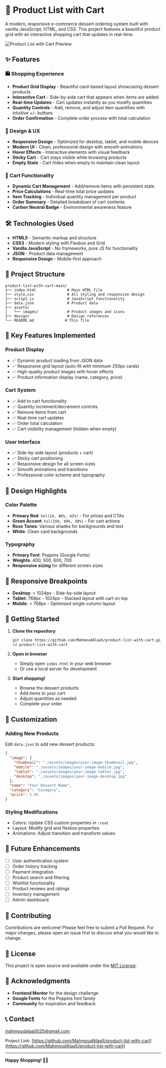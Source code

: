 # 🍰 Product List with Cart

A modern, responsive e-commerce dessert ordering system built with vanilla JavaScript, HTML, and CSS. This project features a beautiful product grid with an interactive shopping cart that updates in real-time.

![Product List with Cart Preview](./preview.jpg)

## ✨ Features

### 🛍️ Shopping Experience

- **Product Grid Display** - Beautiful card-based layout showcasing dessert products
- **Interactive Cart** - Side-by-side cart that appears when items are added
- **Real-time Updates** - Cart updates instantly as you modify quantities
- **Quantity Controls** - Add, remove, and adjust item quantities with intuitive +/- buttons
- **Order Confirmation** - Complete order process with total calculation

### 🎨 Design & UX

- **Responsive Design** - Optimized for desktop, tablet, and mobile devices
- **Modern UI** - Clean, professional design with smooth animations
- **Hover Effects** - Interactive elements with visual feedback
- **Sticky Cart** - Cart stays visible while browsing products
- **Empty State** - Cart hides when empty to maintain clean layout

### 🛒 Cart Functionality

- **Dynamic Cart Management** - Add/remove items with persistent state
- **Price Calculations** - Real-time total price updates
- **Item Tracking** - Individual quantity management per product
- **Order Summary** - Detailed breakdown of cart contents
- **Carbon Neutral Badge** - Environmental awareness feature



## 🛠️ Technologies Used

- **HTML5** - Semantic markup and structure
- **CSS3** - Modern styling with Flexbox and Grid
- **Vanilla JavaScript** - No frameworks, pure JS for functionality
- **JSON** - Product data management
- **Responsive Design** - Mobile-first approach

## 📁 Project Structure

```
product-list-with-cart-main/
├── index.html              # Main HTML file
├── style.css               # All styling and responsive design
├── script.js               # JavaScript functionality
├── data.json               # Product data
├── assets/
│   └── images/             # Product images and icons
├── design/                 # Design references
└── README.md              # This file
```

## 🎯 Key Features Implemented

### Product Display

- ✅ Dynamic product loading from JSON data
- ✅ Responsive grid layout (auto-fit with minimum 250px cards)
- ✅ High-quality product images with hover effects
- ✅ Product information display (name, category, price)

### Cart System

- ✅ Add to cart functionality
- ✅ Quantity increment/decrement controls
- ✅ Remove items from cart
- ✅ Real-time cart updates
- ✅ Order total calculation
- ✅ Cart visibility management (hidden when empty)

### User Interface

- ✅ Side-by-side layout (products + cart)
- ✅ Sticky cart positioning
- ✅ Responsive design for all screen sizes
- ✅ Smooth animations and transitions
- ✅ Professional color scheme and typography

## 🎨 Design Highlights

### Color Palette

- **Primary Red**: `hsl(14, 86%, 42%)` - For prices and CTAs
- **Green Accent**: `hsl(159, 69%, 38%)` - For cart actions
- **Rose Tones**: Various shades for backgrounds and text
- **White**: Clean card backgrounds

### Typography

- **Primary Font**: Poppins (Google Fonts)
- **Weights**: 400, 500, 600, 700
- **Responsive sizing** for different screen sizes

## 📱 Responsive Breakpoints

- **Desktop**: > 1024px - Side-by-side layout
- **Tablet**: 768px - 1024px - Stacked layout with cart on top
- **Mobile**: < 768px - Optimized single-column layout

## 🚀 Getting Started

1. **Clone the repository**

   ```bash
   git clone https://github.com/MahmoudAlaa5/product-list-with-cart.git
   cd product-list-with-cart
   ```

2. **Open in browser**

   - Simply open `index.html` in your web browser
   - Or use a local server for development

3. **Start shopping!**
   - Browse the dessert products
   - Add items to your cart
   - Adjust quantities as needed
   - Complete your order

## 🔧 Customization

### Adding New Products

Edit `data.json` to add new dessert products:

```json
{
  "image": {
    "thumbnail": "./assets/images/your-image-thumbnail.jpg",
    "mobile": "./assets/images/your-image-mobile.jpg",
    "tablet": "./assets/images/your-image-tablet.jpg",
    "desktop": "./assets/images/your-image-desktop.jpg"
  },
  "name": "Your Dessert Name",
  "category": "Category",
  "price": 5.99
}
```

### Styling Modifications

- Colors: Update CSS custom properties in `:root`
- Layout: Modify grid and flexbox properties
- Animations: Adjust transition and transform values

## 🎯 Future Enhancements

- [ ] User authentication system
- [ ] Order history tracking
- [ ] Payment integration
- [ ] Product search and filtering
- [ ] Wishlist functionality
- [ ] Product reviews and ratings
- [ ] Inventory management
- [ ] Admin dashboard

## 🤝 Contributing

Contributions are welcome! Please feel free to submit a Pull Request. For major changes, please open an issue first to discuss what you would like to change.

## 📄 License

This project is open source and available under the [MIT License](LICENSE).

## 🙏 Acknowledgments

- **Frontend Mentor** for the design challenge
- **Google Fonts** for the Poppins font family
- **Community** for inspiration and feedback

## 📞 Contact

mahmoudalaa0025@gmail.com

Project Link: [https://github.com/MahmoudAlaa5/product-list-with-cart](https://github.com/MahmoudAlaa5/product-list-with-cart)

---

**Happy Shopping! 🛒✨**
